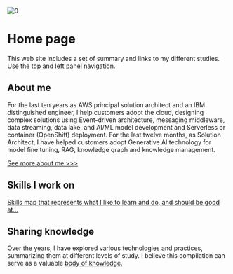 ![0](./images/banner.jpg)

# Home page

This web site includes a set of summary and links to my different studies. Use the top and left panel navigation.

## About me

For the last ten years as AWS principal solution architect and an IBM distinguished engineer, I help customers adopt the cloud, designing complex solutions using  Event-driven architecture, messaging middleware, data streaming, data lake, and AI/ML model development and Serverless or container (OpenShift) deployment. For the last twelve months, as Solution Architect, I have helped customers adopt Generative AI technology for model fine tuning, RAG, knowledge graph and knowledge management.

[ See more about me >>>](./about.md)

## Skills I work on

[Skills map that represents what I like to learn and do, and should be good at...](./skills.md)

## Sharing knowledge

Over the years, I have explored various technologies and practices, summarizing them at different levels of study. I believe this compilation can serve as a valuable [body of knowledge.](./blogs/consultant-job.md)